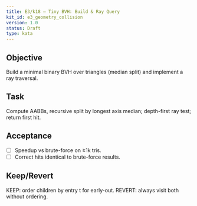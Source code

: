 ```yaml
---
title: E3/k18 — Tiny BVH: Build & Ray Query
kit_id: e3_geometry_collision
version: 1.0
status: Draft
type: kata
---
```

## Objective
Build a minimal binary BVH over triangles (median split) and implement a ray traversal.
## Task
Compute AABBs, recursive split by longest axis median; depth-first ray test; return first hit.
## Acceptance
- [ ] Speedup vs brute-force on ≥1k tris.
- [ ] Correct hits identical to brute-force results.
## Keep/Revert
KEEP: order children by entry t for early-out. REVERT: always visit both without ordering.
